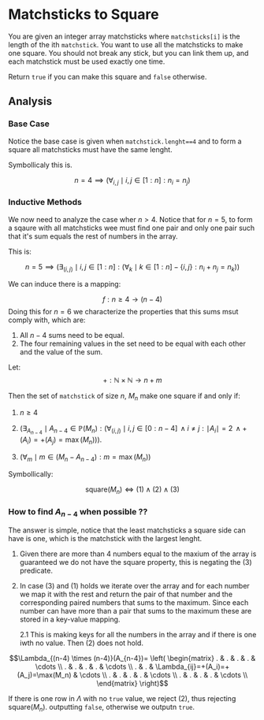 # Matchsticks to Square

You are given an integer array matchsticks where `matchsticks[i]` is the length of the ith `matchstick`. You want to use all the matchsticks to make one square. You should not break any stick, but you can link them up, and each matchstick must be used exactly one time.

Return `true` if you can make this square and `false` otherwise.


## Analysis

### Base Case
Notice the base case is given when `matchstick.lenght==4` and to form a square all matchsticks must have the same lenght.

Symbollicaly this is.

$$n=4 \implies (\forall_{i,j}\mid i,j \in [1:n] : n_i=n_j)$$

### Inductive Methods
We now need to analyze the case wher $n> 4$. Notice that for $n=5$, to form a sqaure with all matchsticks wee must find one pair and only one pair such that it's sum equals the rest of numbers in the array. 

This is:

$$n=5 \implies (\exists_{(i,j)}\mid i,j \in [1:n]: (\forall_{k}\mid  k \in [1:n]-\{i,j\}: n_i+n_j=n_k))$$

We can induce there is a mapping:

$$f: n\geq 4 \longrightarrow (n-4)$$
 Doing this for $n=6$ we characterize the properties that this sums msut comply with, which are:

 1. All $n-4$ sums need to be equal.
 2. The four remaining values in the set need to be equal with each other and the value of the sum.

Let:
$$+:\mathbb{N}\times \mathbb{N}\longrightarrow n+m$$

Then the set of `matchstick` of size $n$, $M_n$ make one square if and only if:

1. $n\geq4$
2. $(\exists_{A_{n-4}}\mid A_{n-4} \in \mathbb{P}(M_n): (\forall_{(i,j)} \mid i,j \in [0:n-4] \, \wedge i \neq j: \mid A_i\mid =2 \, \wedge +(A_i)=+(A_j)=\max(M_n) ))$.

3. $(\forall_m \mid m \in (M_n -A_{n-4}): m=\max(M_n))$

Symbollically:

$$\text{square}(M_n) \iff (1) \wedge (2) \wedge (3)$$

### How to find $A_{n-4}$ when possible ??

The answer is simple, notice that the least matchsticks a square side can have is one, which is the matchstick with the largest lenght.

1. Given there are more than $4$ numbers equal to the maxium of the array is guaranteed we do not have the square property, this is negating the $(3)$ predicate.
2. In case $(3)$ and $(1)$ holds we iterate over the array and for each number we map it with the rest and return the pair of that number and the corresponding paired numbers that sums to the maximum. Since each number can have more than a pair that sums to the maximum these are stored in a key-value mapping.
   
    2.1 This is making keys for all the numbers in the array and if there is one iwth no value. Then $(2)$ does not hold. 

$$\Lambda_{(n-4) \times (n-4)}(A_{n-4})=
\left(
\begin{matrix}
. & . & . & . & \cdots \\
. & . & . & . & \cdots \\
. & . & \Lambda_{ij}=+(A_i)=+(A_j)=\max(M_n) & \cdots \\
. & . & . & . & \cdots \\
. & . & . & . & \cdots \\
\end{matrix}
\right)$$

If there is one row in $\Lambda$ with no `true` value, we reject $(2)$, thus rejecting $\text{square}(M_n)$. outputting `false`, otherwise we outputn `true`.
